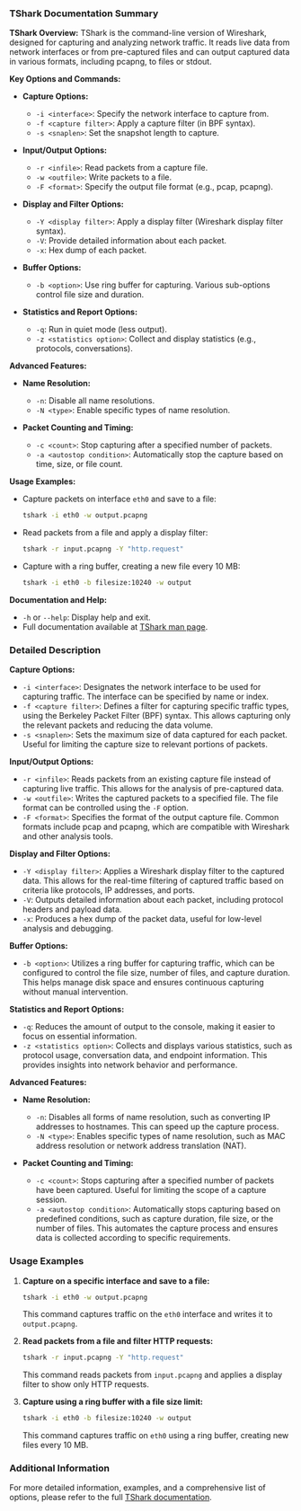 ### TShark Documentation Summary

**TShark Overview:**
TShark is the command-line version of Wireshark, designed for capturing and analyzing network traffic. It reads live data from network interfaces or from pre-captured files and can output captured data in various formats, including pcapng, to files or stdout.

**Key Options and Commands:**

- **Capture Options:**
  - `-i <interface>`: Specify the network interface to capture from.
  - `-f <capture filter>`: Apply a capture filter (in BPF syntax).
  - `-s <snaplen>`: Set the snapshot length to capture.

- **Input/Output Options:**
  - `-r <infile>`: Read packets from a capture file.
  - `-w <outfile>`: Write packets to a file.
  - `-F <format>`: Specify the output file format (e.g., pcap, pcapng).

- **Display and Filter Options:**
  - `-Y <display filter>`: Apply a display filter (Wireshark display filter syntax).
  - `-V`: Provide detailed information about each packet.
  - `-x`: Hex dump of each packet.

- **Buffer Options:**
  - `-b <option>`: Use ring buffer for capturing. Various sub-options control file size and duration.

- **Statistics and Report Options:**
  - `-q`: Run in quiet mode (less output).
  - `-z <statistics option>`: Collect and display statistics (e.g., protocols, conversations).

**Advanced Features:**
- **Name Resolution:**
  - `-n`: Disable all name resolutions.
  - `-N <type>`: Enable specific types of name resolution.

- **Packet Counting and Timing:**
  - `-c <count>`: Stop capturing after a specified number of packets.
  - `-a <autostop condition>`: Automatically stop the capture based on time, size, or file count.

**Usage Examples:**
- Capture packets on interface `eth0` and save to a file:
  ```bash
  tshark -i eth0 -w output.pcapng
  ```
- Read packets from a file and apply a display filter:
  ```bash
  tshark -r input.pcapng -Y "http.request"
  ```
- Capture with a ring buffer, creating a new file every 10 MB:
  ```bash
  tshark -i eth0 -b filesize:10240 -w output
  ```

**Documentation and Help:**
- `-h` or `--help`: Display help and exit.
- Full documentation available at [TShark man page](https://www.wireshark.org/docs/man-pages/tshark.html).

### Detailed Description

**Capture Options:**
- `-i <interface>`: Designates the network interface to be used for capturing traffic. The interface can be specified by name or index.
- `-f <capture filter>`: Defines a filter for capturing specific traffic types, using the Berkeley Packet Filter (BPF) syntax. This allows capturing only the relevant packets and reducing the data volume.
- `-s <snaplen>`: Sets the maximum size of data captured for each packet. Useful for limiting the capture size to relevant portions of packets.

**Input/Output Options:**
- `-r <infile>`: Reads packets from an existing capture file instead of capturing live traffic. This allows for the analysis of pre-captured data.
- `-w <outfile>`: Writes the captured packets to a specified file. The file format can be controlled using the `-F` option.
- `-F <format>`: Specifies the format of the output capture file. Common formats include pcap and pcapng, which are compatible with Wireshark and other analysis tools.

**Display and Filter Options:**
- `-Y <display filter>`: Applies a Wireshark display filter to the captured data. This allows for the real-time filtering of captured traffic based on criteria like protocols, IP addresses, and ports.
- `-V`: Outputs detailed information about each packet, including protocol headers and payload data.
- `-x`: Produces a hex dump of the packet data, useful for low-level analysis and debugging.

**Buffer Options:**
- `-b <option>`: Utilizes a ring buffer for capturing traffic, which can be configured to control the file size, number of files, and capture duration. This helps manage disk space and ensures continuous capturing without manual intervention.

**Statistics and Report Options:**
- `-q`: Reduces the amount of output to the console, making it easier to focus on essential information.
- `-z <statistics option>`: Collects and displays various statistics, such as protocol usage, conversation data, and endpoint information. This provides insights into network behavior and performance.

**Advanced Features:**
- **Name Resolution:**
  - `-n`: Disables all forms of name resolution, such as converting IP addresses to hostnames. This can speed up the capture process.
  - `-N <type>`: Enables specific types of name resolution, such as MAC address resolution or network address translation (NAT).

- **Packet Counting and Timing:**
  - `-c <count>`: Stops capturing after a specified number of packets have been captured. Useful for limiting the scope of a capture session.
  - `-a <autostop condition>`: Automatically stops capturing based on predefined conditions, such as capture duration, file size, or the number of files. This automates the capture process and ensures data is collected according to specific requirements.

### Usage Examples

1. **Capture on a specific interface and save to a file:**
   ```bash
   tshark -i eth0 -w output.pcapng
   ```
   This command captures traffic on the `eth0` interface and writes it to `output.pcapng`.

2. **Read packets from a file and filter HTTP requests:**
   ```bash
   tshark -r input.pcapng -Y "http.request"
   ```
   This command reads packets from `input.pcapng` and applies a display filter to show only HTTP requests.

3. **Capture using a ring buffer with a file size limit:**
   ```bash
   tshark -i eth0 -b filesize:10240 -w output
   ```
   This command captures traffic on `eth0` using a ring buffer, creating new files every 10 MB.

### Additional Information

For more detailed information, examples, and a comprehensive list of options, please refer to the full [TShark documentation](https://www.wireshark.org/docs/man-pages/tshark.html).